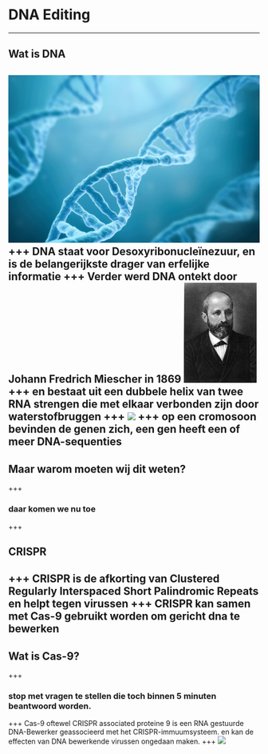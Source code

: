 # DNA Editing
---
## Wat is DNA
![](DNA.jpg)
+++
DNA staat voor Desoxyribonucleïnezuur, en is de belangerijkste drager van erfelijke informatie
+++
Verder werd DNA ontekt door Johann Fredrich Miescher in 1869
![](Friedrich_Miescher.jpg)
+++
en bestaat uit een dubbele helix van twee RNA strengen die met elkaar verbonden zijn door waterstofbruggen
+++
![](DNA-grootte.jpg)
+++
op een cromosoon bevinden de genen zich, een gen heeft een of meer DNA-sequenties
---
## Maar warom moeten wij dit weten?
+++
### daar komen we nu toe
+++
## CRISPR
+++
CRISPR is de afkorting van Clustered Regularly Interspaced Short Palindromic Repeats en helpt tegen virussen
+++
CRISPR kan samen met Cas-9 gebruikt worden om gericht dna te bewerken
---
## Wat is Cas-9?
+++
### stop met vragen te stellen die toch binnen 5 minuten beantwoord worden.
+++
Cas-9 oftewel CRISPR associated proteine 9 is een RNA gestuurde DNA-Bewerker geassocieerd met het CRISPR-immuumsysteem.
en kan de effecten van DNA bewerkende virussen ongedaan maken.
+++
![](Cas9.jpg)
